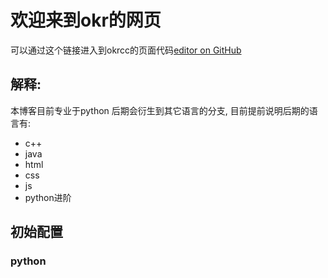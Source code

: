 # 欢迎来到okr的网页

可以通过这个链接进入到okrcc的页面代码[editor on GitHub](https://github.com/okrcc/okrcc.github.io/edit/main/index.md)
## 解释:

本博客目前专业于python
后期会衍生到其它语言的分支, 目前提前说明后期的语言有:

- c++
- java
- html
- css
- js
- python进阶

## 初始配置
### python
```

```
